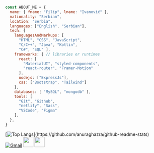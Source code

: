 ```js
const ABOUT_ME = {
  name: { fname: "Filip", lname: "Ivanović" },
  nationality: "Serbian",
  location: "Serbia",
  languages: ["English", "Serbian"],
  tech: {
    languagesAndMarkups: [
      "HTML", "CSS", "JavaScript",
      "C/C++", "Java", "Kotlin", 
      "C#", "SQL" ],
    frameworks: { // libraries or runtimes
      react: [
        "MaterialUI", "styled-components",
        "react-router", "Framer-Motion"
      ],
      nodejs: ["ExpressJs"],
      css: ["Bootstrap", "Tailwind"]
    },
    databases: [ "MySQL", "mongodb" ],
    tools: [
      "Git", "Github", 
      "netlify", "Sass", 
      "VSCode", "Figma"
    ],
  },
}
```
[![Top Langs](https://github-readme-stats.vercel.app/api/top-langs/?username=alkanoidev&layout=compact&langs_count=5&theme=react&hide_border=true&exclude_repo=map-generator,')](https://github.com/anuraghazra/github-readme-stats)  
[![Gmail](https://img.shields.io/badge/Gmail-D14836?style=for-the-badge&logo=gmail&logoColor=white)](mailto:alkanoidev@gmail.com)
<a href="https://discord.com/users/4036" target="_blank" rel="noreferrer"><img src="https://raw.githubusercontent.com/danielcranney/readme-generator/main/public/icons/socials/discord.svg" width="32" height="32" /></a>
<a href="https://alkanoidev" target="_blank" rel="noreferrer"><img src="https://raw.githubusercontent.com/danielcranney/readme-generator/main/public/icons/socials/hashnode.svg" width="32" height="32" /></a></p>
